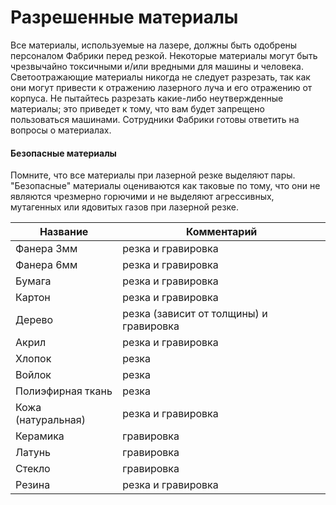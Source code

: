 # Разрешенные материалы

Все материалы, используемые на лазере, должны быть одобрены персоналом Фабрики перед резкой. Некоторые материалы могут быть чрезвычайно токсичными и/или вредными для машины и человека. Светоотражающие материалы никогда не следует разрезать, так как они могут привести к отражению лазерного луча и его отражению от корпуса. ​ Не пытайтесь разрезать какие-либо неутвержденные материалы​; это приведет к тому, что вам будет запрещено пользоваться машинами. Сотрудники Фабрики готовы ответить на вопросы о материалах.

#### Безопасные материалы

Помните, что все материалы при лазерной резке выделяют пары. "Безопасные" материалы оцениваются как таковые по тому, что они не являются чрезмерно горючими и не выделяют агрессивных, мутагенных или ядовитых газов при лазерной резке.

| Название           | Комментарий                             |
| ------------------ | --------------------------------------- |
| Фанера 3мм         | резка и гравировка                      |
| Фанера 6мм         | резка и гравировка                      |
| Бумага             | резка и гравировка                      |
| Картон             | резка и гравировка                      |
| Дерево             | резка (зависит от толщины) и гравировка |
| Акрил              | резка и гравировка                      |
| Хлопок             | резка                                   |
| Войлок             | резка                                   |
| Полиэфирная ткань  | резка                                   |
| Кожа (натуральная) | резка и гравировка                      |
| Керамика           | гравировка                              |
| Латунь             | гравировка                              |
| Стекло             | гравировка                              |
| Резина             | резка и гравировка                      |

